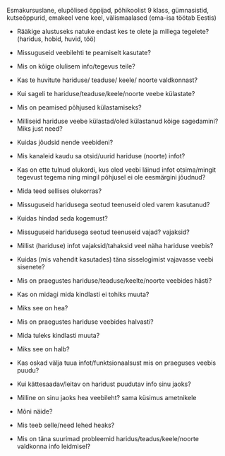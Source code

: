  Esmakursuslane, elupõlised õppijad, põhikoolist 9 klass, gümnasistid, kutseõppurid, emakeel vene keel, välismaalased (ema-isa töötab Eestis)
 * Rääkige alustuseks natuke endast kes te olete ja millega tegelete? (haridus, hobid, huvid, töö)
 * Missuguseid veebilehti te peamiselt kasutate?
 * Mis on kõige olulisem info/tegevus teile?
 * Kas te huvitute hariduse/ teaduse/ keele/ noorte valdkonnast?
 * Kui sageli te hariduse/teaduse/keele/noorte veebe külastate?
 * Mis on peamised põhjused külastamiseks?
 * Milliseid hariduse veebe külastad/oled külastanud kõige sagedamini? Miks just need?
 * Kuidas jõudsid nende veebideni?
 * Mis kanaleid kaudu sa otsid/uurid hariduse (noorte) infot?
 * Kas on ette tulnud olukordi, kus oled veebi läinud infot otsima/mingit tegevust tegema ning mingil põhjusel ei ole eesmärgini jõudnud?
 * Mida teed sellises olukorras?
 * Missuguseid haridusega seotud teenuseid oled varem kasutanud?
 * Kuidas hindad seda kogemust?
 * Missuguseid haridusega seotud teenuseid vajad? vajaksid?
 * Millist (hariduse) infot vajaksid/tahaksid veel näha hariduse veebis?
 * Kuidas (mis vahendit kasutades) täna sisselogimist vajavasse veebi sisenete?
 * Mis on praegustes hariduse/teaduse/keelte/noorte veebides hästi? 
 * Kas on midagi mida kindlasti ei tohiks muuta? 
 * Miks see on hea?
 * Mis on praegustes hariduse veebides halvasti? 
 * Mida tuleks kindlasti muuta? 
 * Miks see on halb?
 * Kas oskad välja tuua infot/funktsionaalsust mis on praeguses veebis puudu?
 * Kui kättesaadav/leitav on haridust puudutav info sinu jaoks?
 * Milline on sinu jaoks hea veebileht? sama küsimus ametnikele
 * Mõni näide? 
 * Mis teeb selle/need lehed heaks?
 
 * Mis on täna suurimad probleemid haridus/teadus/keele/noorte valdkonna info leidmisel?




